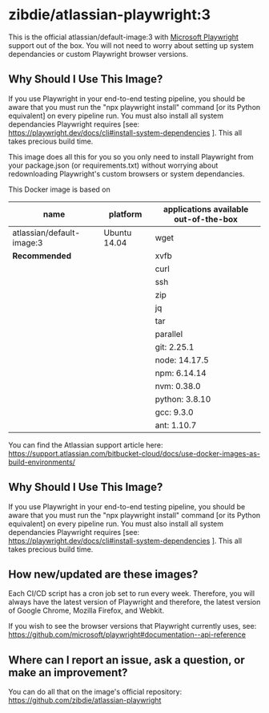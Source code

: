 # zibdie/atlassian-playwright:3

This is the official atlassian/default-image:3 with [Microsoft Playwright](https://playwright.dev/) support out of the box. You will not need to worry about setting up system dependancies or custom Playwright browser versions.

## Why Should I Use This Image?

If you use Playwright in your end-to-end testing pipeline, you should be aware that you must run the "npx playwright install" command [or its Python equivalent] on every pipeline run. You must also install all system dependancies Playwright requires [see: https://playwright.dev/docs/cli#install-system-dependencies ]. This all takes precious build time.

This image does all this for you so you only need to install Playwright from your package.json (or requirements.txt) without worrying about redownloading Playwright's custom browsers or system dependancies.

This Docker image is based on

| name                      | platform     | applications available out-of-the-box |
| ------------------------- | ------------ | ------------------------------------- |
| atlassian/default-image:3 | Ubuntu 14.04 | wget                                  |
| **Recommended**           |              | xvfb                                  |
|                           |              | curl                                  |
|                           |              | ssh                                   |
|                           |              | zip                                   |
|                           |              | jq                                    |
|                           |              | tar                                   |
|                           |              | parallel                              |
|                           |              | git: 2.25.1                           |
|                           |              | node: 14.17.5                         |
|                           |              | npm: 6.14.14                          |
|                           |              | nvm: 0.38.0                           |
|                           |              | python: 3.8.10                        |
|                           |              | gcc: 9.3.0                            |
|                           |              | ant: 1.10.7                           |

You can find the Atlassian support article here: https://support.atlassian.com/bitbucket-cloud/docs/use-docker-images-as-build-environments/

## Why Should I Use This Image?

If you use Playwright in your end-to-end testing pipeline, you should be aware that you must run the "npx playwright install" command [or its Python equivalent] on every pipeline run. You must also install all system dependancies Playwright requires [see: https://playwright.dev/docs/cli#install-system-dependencies ]. This all takes precious build time.

## How new/updated are these images?

Each CI/CD script has a cron job set to run every week. Therefore, you will always have the latest version of Playwright and therefore, the latest version of Google Chrome, Mozilla Firefox, and Webkit.

If you wish to see the browser versions that Playwright currently uses, see: https://github.com/microsoft/playwright#documentation--api-reference

## Where can I report an issue, ask a question, or make an improvement?

You can do all that on the image's official repository: https://github.com/zibdie/atlassian-playwright
